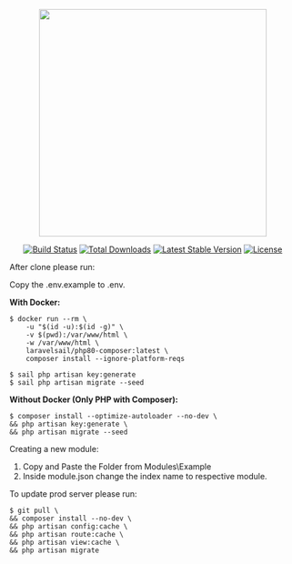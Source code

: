 <p align="center"><a href="https://laravel.com" target="_blank"><img src="https://raw.githubusercontent.com/laravel/art/master/logo-lockup/5%20SVG/2%20CMYK/1%20Full%20Color/laravel-logolockup-cmyk-red.svg" width="400"></a></p>

<p align="center">
<a href="https://travis-ci.org/laravel/framework"><img src="https://travis-ci.org/laravel/framework.svg" alt="Build Status"></a>
<a href="https://packagist.org/packages/laravel/framework"><img src="https://img.shields.io/packagist/dt/laravel/framework" alt="Total Downloads"></a>
<a href="https://packagist.org/packages/laravel/framework"><img src="https://img.shields.io/packagist/v/laravel/framework" alt="Latest Stable Version"></a>
<a href="https://packagist.org/packages/laravel/framework"><img src="https://img.shields.io/packagist/l/laravel/framework" alt="License"></a>
</p>

After clone please run:

Copy the .env.example to .env.

**With Docker:**

```
$ docker run --rm \
    -u "$(id -u):$(id -g)" \
    -v $(pwd):/var/www/html \
    -w /var/www/html \
    laravelsail/php80-composer:latest \
    composer install --ignore-platform-reqs

$ sail php artisan key:generate
$ sail php artisan migrate --seed
```

**Without Docker (Only PHP with Composer):**

```
$ composer install --optimize-autoloader --no-dev \
&& php artisan key:generate \
&& php artisan migrate --seed
```

Creating a new module:

1. Copy and Paste the Folder from Modules\Example
2. Inside module.json change the index name to respective module. 

To update prod server please run:

```
$ git pull \
&& composer install --no-dev \
&& php artisan config:cache \
&& php artisan route:cache \
&& php artisan view:cache \
&& php artisan migrate
```
